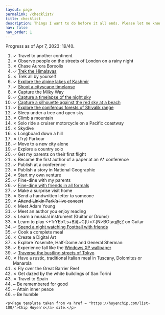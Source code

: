 ```yaml
---
layout: page
permalink: /checklist/
title: checklist
description: Things I want to do before it all ends. Please let me know if you have any recommendation.
nav: false
nav_order: 1
---
```


<div class="post-content">
    <p> Progress as of Apr 7, 2023: 19/40.</p>
    <ol>
        <li>✓ Travel to another continent </li>
        <li>✗ Observe people on the streets of London on a rainy night </li>
        <li>✗ Chase Aurora Boreolis </li>
        <li>✓ <a href="https://www.instagram.com/p/CNX1b-hFeij/">Trek the Himalayas</a> </li>
        <li>✗ Trek all by yourself </li>
        <li>✓ <a href="https://www.instagram.com/p/CR6yma_lXEk/">Explore the alpine lakes of Kashmir</a> </li>
        <li>✓ <a href="https://www.instagram.com/p/CPiijRclVMf/">Shoot a cityscape timelapse</a> </li>
        <li>✗ Capture the Milky Way </li>
        <li>✓ <a href="https://www.instagram.com/p/CfytoS6lTQs">Capture a timelapse of the night sky</a></li>
        <li>✓ <a href="https://www.instagram.com/p/CKsi_Q0lgJP/">Capture a silhouette against the red sky at a beach</a></li>
        <li>✓ <a href="https://www.instagram.com/p/CGDglL8lKIX/">Explore the coniferous forests of Shivalik range</a> </li>
        <li>✓ Sleep under a tree and open sky </li>
        <li>✗ Climb a mountain </li>
        <li>✗ Solo ride a cruiser motorcycle on a Pacific coastway </li>
        <li>✗ Skydive </li>
        <li>✗ Longboard down a hill </li>
        <li>✗ (Try) Parkour </li>
        <li>✓ Move to a new city alone </li>
        <li>✓ Explore a country solo </li>
        <li>✓ Get my parents on their first flight </li>
        <li>✗ Become the first author of a paper at an A* conference </li>
        <li>✓ Publish at a conference </li>
        <li>✗ Publish a story in National Geographic </li>
        <li>✗ Start my own venture </li>
        <li>✓ Fine-dine with my parents </li>
        <li>✓ <a href="https://www.instagram.com/p/CXwbwziB6bu/">Fine-dine with friends in all formals</a> </li>
        <li>✓ Make a surprise visit home </li>
        <li>✗ Send a handwritten letter to someone</li>
        <li>✗ <s>Attend Linkin Park's live concert</s></li>
        <li>✗ Meet Adam Young</li>
        <li>✓ Meet an author you enjoy reading</li>
        <li>✗ Learn a musical instrument (Guitar or Drums)</li>
        <li>✗ Learn to play <+TrYEbT,s+B)i[+C]U=7:[N>BOtaq@;Z on Guitar</li>
        <li>✓ <a href="https://www.instagram.com/p/CmUv48DLvxd/">Spend a night watching Football with friends </a></li>
        <li>✓ Cook a complete meal</li>
        <li>✗ Create a Digital Art</li>
        <li>✗ Explore Yosemite, Half-Dome and General Sherman</li>
        <li>✓ Experience fall like the <a href="https://www.reddit.com/media?url=https%3A%2F%2Fi.redd.it%2F3ma6nhepxbb81.jpg">Windows XP wallpaper</a></li>
        <li>✓ <a href="https://www.instagram.com/p/CtEJMB1Sx6u/?img_index=4">Traverse the bustling streets of Tokyo</a></li>
        <li>✗ Have a rustic, traditional Italian meal in Tuscany, Dolomites or Manarola </li>
        <li>✗ Fly over the Great Barrier Reef </li>
        <li>✗ Get dazed by the white buildings of San Torini</li>
        <li>✗ Travel to Spain</li>
        <li>~ Be remembered for good</li>
        <li>~ Attain inner peace</li>
        <li>~ Be humble</li>
    </ol>

    <p>Page template taken from <a href = "https://huyenchip.com/list-100/">Chip Huyen's</a> site.</p>
</div>
